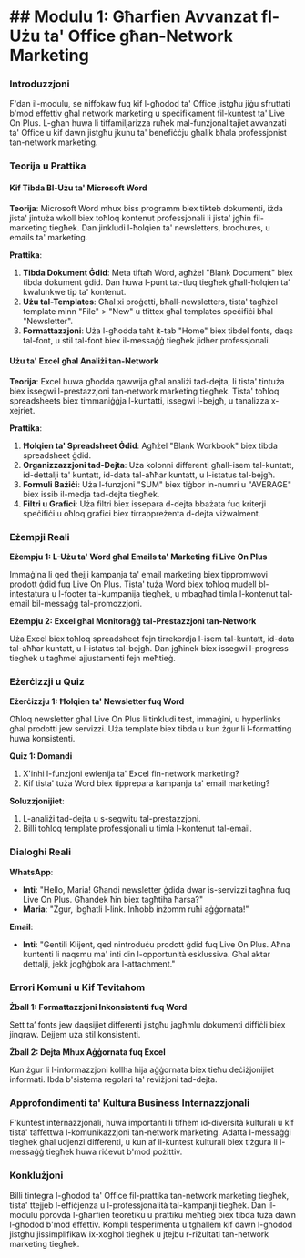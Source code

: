 # ## Modulu 1: Għarfien Avvanzat fl-Użu ta' Office għan-Network Marketing

### Introduzzjoni

F'dan il-modulu, se niffokaw fuq kif l-għodod ta' Office jistgħu jiġu sfruttati b'mod effettiv għal network marketing u speċifikament fil-kuntest ta' Live On Plus. L-għan huwa li tiffamiljarizza ruħek mal-funzjonalitajiet avvanzati ta' Office u kif dawn jistgħu jkunu ta' benefiċċju għalik bħala professjonist tan-network marketing.

### Teorija u Prattika

#### Kif Tibda Bl-Użu ta' Microsoft Word

**Teorija**:
Microsoft Word mhux biss programm biex tikteb dokumenti, iżda jista' jintuża wkoll biex toħloq kontenut professjonali li jista' jgħin fil-marketing tiegħek. Dan jinkludi l-ħolqien ta' newsletters, brochures, u emails ta' marketing.

**Prattika**:
1. **Tibda Dokument Ġdid**: Meta tiftaħ Word, agħżel "Blank Document" biex tibda dokument ġdid. Dan huwa l-punt tat-tluq tiegħek għall-ħolqien ta' kwalunkwe tip ta' kontenut.
2. **Użu tal-Templates**: Għal xi proġetti, bħall-newsletters, tista' tagħżel template minn "File" > "New" u tfittex għal templates speċifiċi bħal "Newsletter".
3. **Formattazzjoni**: Uża l-għodda taħt it-tab "Home" biex tibdel fonts, daqs tal-font, u stil tal-font biex il-messaġġ tiegħek jidher professjonali.

#### Użu ta' Excel għal Analiżi tan-Network

**Teorija**:
Excel huwa għodda qawwija għal analiżi tad-dejta, li tista' tintuża biex issegwi l-prestazzjoni tan-network marketing tiegħek. Tista' toħloq spreadsheets biex timmaniġġja l-kuntatti, issegwi l-bejgħ, u tanalizza x-xejriet.

**Prattika**:
1. **Ħolqien ta' Spreadsheet Ġdid**: Agħżel "Blank Workbook" biex tibda spreadsheet ġdid.
2. **Organizzazzjoni tad-Dejta**: Uża kolonni differenti għall-isem tal-kuntatt, id-dettalji ta' kuntatt, id-data tal-aħħar kuntatt, u l-istatus tal-bejgħ.
3. **Formuli Bażiċi**: Uża l-funzjoni "SUM" biex tiġbor in-numri u "AVERAGE" biex issib il-medja tad-dejta tiegħek.
4. **Filtri u Grafici**: Uża filtri biex issepara d-dejta bbażata fuq kriterji speċifiċi u oħloq grafici biex tirrappreżenta d-dejta viżwalment.

### Eżempji Reali

**Eżempju 1: L-Użu ta' Word għal Emails ta' Marketing fi Live On Plus**

Immaġina li qed tħejji kampanja ta' email marketing biex tippromwovi prodott ġdid fuq Live On Plus. Tista' tuża Word biex toħloq mudell bl-intestatura u l-footer tal-kumpanija tiegħek, u mbagħad timla l-kontenut tal-email bil-messaġġ tal-promozzjoni.

**Eżempju 2: Excel għal Monitoraġġ tal-Prestazzjoni tan-Network**

Uża Excel biex toħloq spreadsheet fejn tirrekordja l-isem tal-kuntatt, id-data tal-aħħar kuntatt, u l-istatus tal-bejgħ. Dan jgħinek biex issegwi l-progress tiegħek u tagħmel ajjustamenti fejn meħtieġ.

### Eżerċizzji u Quiz

**Eżerċizzju 1: Ħolqien ta' Newsletter fuq Word**

Oħloq newsletter għal Live On Plus li tinkludi test, immaġini, u hyperlinks għal prodotti jew servizzi. Uża template biex tibda u kun żgur li l-formatting huwa konsistenti.

**Quiz 1: Domandi**

1. X'inhi l-funzjoni ewlenija ta' Excel fin-network marketing?
2. Kif tista' tuża Word biex tipprepara kampanja ta' email marketing?

**Soluzzjonijiet**:
1. L-analiżi tad-dejta u s-segwitu tal-prestazzjoni.
2. Billi toħloq template professjonali u timla l-kontenut tal-email.

### Dialoghi Reali

**WhatsApp**:
- **Inti**: "Hello, Maria! Għandi newsletter ġdida dwar is-servizzi tagħna fuq Live On Plus. Għandek ħin biex tagħtiha ħarsa?"
- **Maria**: "Żgur, ibgħatli l-link. Inħobb inżomm ruħi aġġornata!"

**Email**:
- **Inti**: "Gentili Klijent, qed nintroduċu prodott ġdid fuq Live On Plus. Aħna kuntenti li naqsmu ma' inti din l-opportunità esklussiva. Għal aktar dettalji, jekk jogħġbok ara l-attachment."

### Errori Komuni u Kif Tevitahom

**Żball 1: Formattazzjoni Inkonsistenti fuq Word**

Sett ta’ fonts jew daqsijiet differenti jistgħu jagħmlu dokumenti diffiċli biex jinqraw. Dejjem uża stil konsistenti.

**Żball 2: Dejta Mhux Aġġornata fuq Excel**

Kun żgur li l-informazzjoni kollha hija aġġornata biex tieħu deċiżjonijiet informati. Ibda b'sistema regolari ta' reviżjoni tad-dejta.

### Approfondimenti ta' Kultura Business Internazzjonali

F'kuntest internazzjonali, huwa importanti li tifhem id-diversità kulturali u kif tista' taffettwa l-komunikazzjoni tan-network marketing. Adatta l-messaġġi tiegħek għal udjenzi differenti, u kun af il-kuntest kulturali biex tiżgura li l-messaġġ tiegħek huwa riċevut b'mod pożittiv.

### Konklużjoni

Billi tintegra l-għodod ta' Office fil-prattika tan-network marketing tiegħek, tista' ttejjeb l-effiċjenza u l-professjonalità tal-kampanji tiegħek. Dan il-modulu pprovda l-għarfien teoretiku u prattiku meħtieġ biex tibda tuża dawn l-għodod b'mod effettiv. Kompli tesperimenta u tgħallem kif dawn l-għodod jistgħu jissimplifikaw ix-xogħol tiegħek u jtejbu r-riżultati tan-network marketing tiegħek.